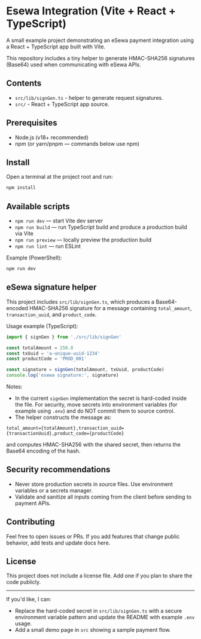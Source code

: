 # Esewa Integration (Vite + React + TypeScript)

A small example project demonstrating an eSewa payment integration using a React + TypeScript app built with Vite.

This repository includes a tiny helper to generate HMAC-SHA256 signatures (Base64) used when communicating with eSewa APIs.

## Contents

- `src/lib/signGen.ts` - helper to generate request signatures.
- `src/` - React + TypeScript app source.

## Prerequisites

- Node.js (v18+ recommended)
- npm (or yarn/pnpm — commands below use npm)

## Install

Open a terminal at the project root and run:

```powershell
npm install
```

## Available scripts

- `npm run dev` — start Vite dev server
- `npm run build` — run TypeScript build and produce a production build via Vite
- `npm run preview` — locally preview the production build
- `npm run lint` — run ESLint

Example (PowerShell):

```powershell
npm run dev
```

## eSewa signature helper

This project includes `src/lib/signGen.ts`, which produces a Base64-encoded HMAC-SHA256 signature for a message containing `total_amount`, `transaction_uuid`, and `product_code`.

Usage example (TypeScript):

```ts
import { signGen } from './src/lib/signGen'

const totalAmount = 250.0
const txUuid = 'a-unique-uuid-1234'
const productCode = 'PROD_001'

const signature = signGen(totalAmount, txUuid, productCode)
console.log('esewa signature:', signature)
```

Notes:
- In the current `signGen` implementation the secret is hard-coded inside the file. For security, move secrets into environment variables (for example using `.env`) and do NOT commit them to source control.
- The helper constructs the message as:

```
total_amount={totalAmount},transaction_uuid={transactionUuid},product_code={productCode}
```

and computes HMAC-SHA256 with the shared secret, then returns the Base64 encoding of the hash.

## Security recommendations

- Never store production secrets in source files. Use environment variables or a secrets manager.
- Validate and sanitize all inputs coming from the client before sending to payment APIs.

## Contributing

Feel free to open issues or PRs. If you add features that change public behavior, add tests and update docs here.

## License

This project does not include a license file. Add one if you plan to share the code publicly.

---

If you'd like, I can:

- Replace the hard-coded secret in `src/lib/signGen.ts` with a secure environment variable pattern and update the README with example `.env` usage.
- Add a small demo page in `src` showing a sample payment flow.
